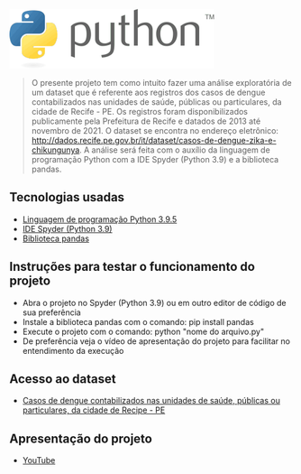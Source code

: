 ![Visualização Computacional_Projeto Analise Exploratória de um Dataset](imagens/Python-logo.png)
> O presente projeto tem como intuito fazer uma análise exploratória de um dataset que é referente aos registros dos casos de dengue contabilizados nas unidades de saúde, públicas ou particulares, da cidade de Recife - PE. Os registros foram disponibilizados publicamente pela  Prefeitura  de  Recife e datados de 2013 até novembro de 2021. O dataset se encontra no endereço eletrônico: http://dados.recife.pe.gov.br/it/dataset/casos-de-dengue-zika-e-chikungunya. A análise será feita com o auxílio da linguagem de programação Python com a IDE Spyder (Python 3.9) e a biblioteca pandas.

## Tecnologias usadas
  * [Linguagem de programação Python 3.9.5](https://www.python.org/)
  * [IDE Spyder (Python 3.9)](https://pandas.pydata.org/docs/)
  * [Biblioteca pandas](https://www.spyder-ide.org/)

## Instruções para testar o funcionamento do projeto
 * Abra o projeto no Spyder (Python 3.9) ou em outro editor de código de sua preferência
 * Instale a biblioteca pandas com o comando: pip install pandas
 * Execute o projeto com o comando: python "nome do arquivo.py"
 * De preferência veja o vídeo de apresentação do projeto para facilitar no entendimento da execução

## Acesso ao dataset
 * [Casos de dengue contabilizados nas unidades de saúde, públicas ou particulares, da cidade de Recipe - PE](http://dados.recife.pe.gov.br/it/dataset/casos-de-dengue-zika-e-chikungunya)

## Apresentação do projeto
* [YouTube](https:///)

